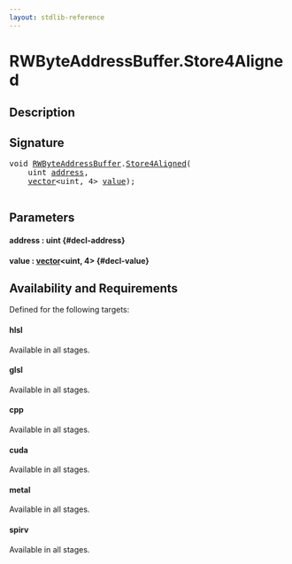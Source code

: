 ```yaml
---
layout: stdlib-reference
---
```


# RWByteAddressBuffer\.Store4Aligned

## Description





## Signature 

<pre>
void <a href="/stdlib-reference/types/RWByteAddressBuffer/index" class="code_type">RWByteAddressBuffer</a>.<a href="/stdlib-reference/types/RWByteAddressBuffer/Store4Aligned">Store4Aligned</a>(
    uint <a href="/stdlib-reference/types/RWByteAddressBuffer/Store4Aligned#decl-address" class="code_param">address</a>,
    <a href="/stdlib-reference/types/vector/index" class="code_type">vector</a>&lt;uint, 4&gt; <a href="/stdlib-reference/types/RWByteAddressBuffer/Store4Aligned#decl-value" class="code_param">value</a>);

</pre>

## Parameters

#### address  : uint {#decl-address}
#### value  : [vector](/stdlib-reference/types/vector/index)\<uint, 4\> {#decl-value}

## Availability and Requirements

Defined for the following targets:

#### hlsl
Available in all stages.

#### glsl
Available in all stages.

#### cpp
Available in all stages.

#### cuda
Available in all stages.

#### metal
Available in all stages.

#### spirv
Available in all stages.



